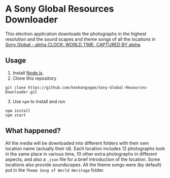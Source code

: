 # A Sony Global Resources Downloader
This electron application downloads the photographs in the highest resolution and the sound scapes and theme songs of all the locations in [Sony Global - alpha CLOCK: WORLD TIME, CAPTURED BY alpha](http://www.sony.net/united/clock/).

## Usage
1. Install [Node.js](https://nodejs.org).
2. Clone this repository
```
git clone https://github.com/kenkangxgwe/Sony-Global-Resources-Downloader.git
```
3. Use `npm` to install and run
```
npm install
npm start
```

## What happened?
All the media will be downloaded into different folders with their own location name (actually their id).
Each location includes 12 photographs took in the same place in various time, 10 other extra photographs in different aspects, and also a `.json` file for a brief introduction of the location.
Some locations also provide soundscapes.
All the theme songs were (by default) put in the `Theme Song of World Heritage` folder.
